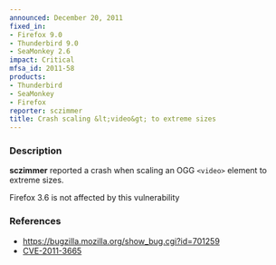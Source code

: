 ```yaml
---
announced: December 20, 2011
fixed_in:
- Firefox 9.0
- Thunderbird 9.0
- SeaMonkey 2.6
impact: Critical
mfsa_id: 2011-58
products:
- Thunderbird
- SeaMonkey
- Firefox
reporter: sczimmer
title: Crash scaling &lt;video&gt; to extreme sizes
---
```


<h3>Description</h3>

<p>
<strong>sczimmer</strong> reported a crash when scaling an OGG
<code>&lt;video&gt;</code> element to extreme sizes.
</p>
<p class="note">Firefox 3.6 is not affected by this vulnerability
</p>


<h3>References</h3>

<ul>
  <li><a href="https://bugzilla.mozilla.org/show_bug.cgi?id=701259">
      https://bugzilla.mozilla.org/show_bug.cgi?id=701259</a></li>
  <li><a href="http://cve.mitre.org/cgi-bin/cvename.cgi?name=CVE-2011-3665" class="ex-ref">CVE-2011-3665</a></li>
</ul>



